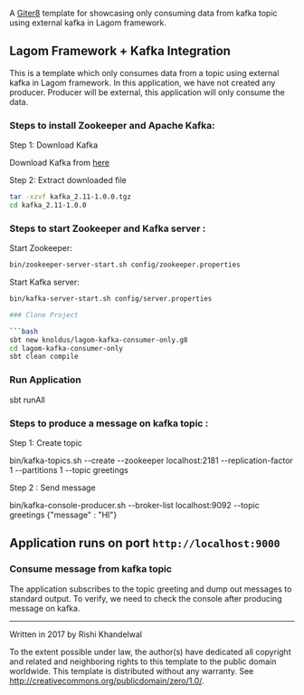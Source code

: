 A [Giter8][g8] template for showcasing only consuming data from kafka topic using external kafka in Lagom framework. 

## Lagom Framework + Kafka Integration

 This is a template which only consumes data from a topic using external kafka in Lagom framework. In this application, we have not created any producer. Producer will be external, this application will only consume the data.

### Steps to install Zookeeper and Apache Kafka:

Step 1: Download Kafka

Download Kafka from [here](http://www-eu.apache.org/dist/kafka/1.0.0/kafka_2.11-1.0.0.tgz)

Step 2: Extract downloaded file

```bash
tar -xzvf kafka_2.11-1.0.0.tgz
cd kafka_2.11-1.0.0
```
### Steps to start Zookeeper and Kafka server :

Start Zookeeper:

```bash
bin/zookeeper-server-start.sh config/zookeeper.properties
```

Start Kafka server:

```bash
bin/kafka-server-start.sh config/server.properties

### Clone Project

```bash
sbt new knoldus/lagom-kafka-consumer-only.g8
cd lagom-kafka-consumer-only
sbt clean compile
```

### Run Application
sbt runAll

### Steps to produce a message on kafka topic :

Step 1: Create topic

bin/kafka-topics.sh --create --zookeeper localhost:2181 --replication-factor 1 --partitions 1 --topic greetings

Step 2 : Send message

bin/kafka-console-producer.sh --broker-list localhost:9092 --topic greetings
{"message" : "HI"}

## Application runs on port `http://localhost:9000`

### Consume message from kafka topic

The application subscribes to the topic greeting and dump out messages to standard output. To verify, we need to check the console after producing message on kafka.

----------------
Written in 2017​ by Rishi Khandelwal

To the extent possible under law, the author(s) have dedicated all copyright and related
and neighboring rights to this template to the public domain worldwide.
This template is distributed without any warranty. See <http://creativecommons.org/publicdomain/zero/1.0/>.

[g8]: http://www.foundweekends.org/giter8/
